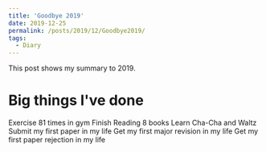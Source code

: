 ```yaml
---
title: 'Goodbye 2019'
date: 2019-12-25
permalink: /posts/2019/12/Goodbye2019/
tags:
  - Diary
---
```

This post shows my summary to 2019.

Big things I've done
======
Exercise 81 times in gym
Finish Reading 8 books
Learn Cha-Cha and Waltz
Submit my first paper in my life
Get my first major revision in my life
Get my first paper rejection in my life

